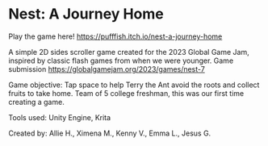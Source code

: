 # Nest: A Journey Home
Play the game here! https://pufffish.itch.io/nest-a-journey-home

A simple 2D sides scroller game created for the 2023 Global Game Jam, inspired by classic flash games from when we were younger. 
Game submission https://globalgamejam.org/2023/games/nest-7 

Game objective: Tap space to help Terry the Ant avoid the roots and collect fruits to take home. 
Team of 5 college freshman, this was our first time creating a game. 

Tools used: Unity Engine, Krita

Created by: Allie H., Ximena M., Kenny V., Emma L., Jesus G.
